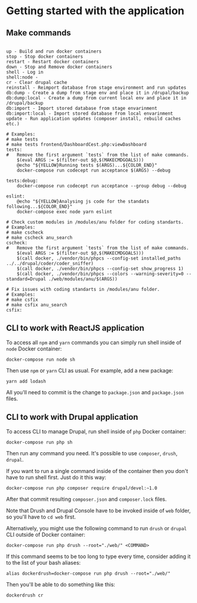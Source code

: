 # Getting started with the application

## Make commands

```

up - Build and run docker containers
stop - Stop docker containers
restart - Restart docker containers
down - Stop and Remove docker containers
shell - Log in 
shell:node - 
cr - Clear drupal cache
reinstall - Reimport database from stage environment and run updates
db:dump - Create a dump from stage env and place it in /drupal/backup
db:dump:local - Create a dump from current local env and place it in /drupal/backup
db:import - Import stored database from stage envarinment
db:import:local - Import stored database from local envarinment
update - Run application updates (composer install, rebuild caches etc.)

# Examples:
# make tests
# make tests frontend/DashboardCest.php:viewDashboard
tests:
#	Remove the first argument `tests` from the list of make commands.
	$(eval ARGS := $(filter-out $@,$(MAKECMDGOALS)))
	@echo "${YELLOW}Running tests $(ARGS)...${COLOR_END}"
	docker-compose run codecept run acceptance $(ARGS) --debug

tests:debug:
	docker-compose run codecept run acceptance --group debug --debug

eslint:
	@echo "${YELLOW}Analysing js code for the standats following...${COLOR_END}"
	docker-compose exec node yarn eslint

# Check custom modules in /modules/anu folder for coding standarts.
# Examples:
# make cscheck
# make cscheck anu_search
cscheck:
#	Remove the first argument `tests` from the list of make commands.
	$(eval ARGS := $(filter-out $@,$(MAKECMDGOALS)))
	$(call docker, ./vendor/bin/phpcs --config-set installed_paths ../../drupal/coder/coder_sniffer)
	$(call docker, ./vendor/bin/phpcs --config-set show_progress 1)
	$(call docker, ./vendor/bin/phpcs --colors --warning-severity=0 --standard=Drupal ./web/modules/anu/$(ARGS))

# Fix issues with coding standarts in /modules/anu folder.
# Examples:
# make csfix
# make csfix anu_search
csfix:

``` 


## CLI to work with ReactJS application

To access all `npm` and `yarn` commands you can simply run shell inside of `node` Docker container:

```
docker-compose run node sh
```

Then use `npm` or `yarn` CLI as usual. For example, add a new package:

```
yarn add lodash
```

All you'll need to commit is the change to `package.json` and `package.json` files.


## CLI to work with Drupal application

To access CLI to manage Drupal, run shell inside of `php` Docker container:

```
docker-compose run php sh
```

Then run any command you need. It's possible to use `composer`, `drush`, `drupal`.

If you want to run a single command inside of the container then you don't have to run shell first. Just do it this way:

```
docker-compose run php composer require drupal/devel:~1.0
```

After that commit resulting `composer.json` and `composer.lock` files.

Note that Drush and Drupal Console have to be invoked inside of `web` folder, so you'll have to `cd web` first.

Alternatively, you might use the following command to run `drush` or `drupal` CLI outside of Docker container:
 
```
docker-compose run php drush --root="./web/" <COMMAND>
```

If this command seems to be too long to type every time, consider adding it to the list of your bash aliases:
 
```
alias dockerdrush=docker-compose run php drush --root="./web/"
```

Then you'll be able to do something like this:

```
dockerdrush cr
```
